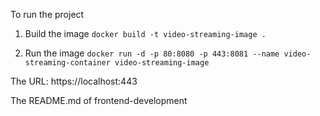 To run the project

1. Build the image
   `docker build -t video-streaming-image .`

2. Run the image
   `docker run -d -p 80:8080 -p 443:8081 --name video-streaming-container video-streaming-image`

The URL: https://localhost:443

The README.md of frontend-development
